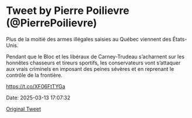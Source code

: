 # Tweet by Pierre Poilievre (@PierrePoilievre)

Plus de la moitié des armes illégales saisies au Québec viennent des États-Unis.

Pendant que le Bloc et les libéraux de Carney-Trudeau s’acharnent sur les honnêtes chasseurs et tireurs sportifs, les conservateurs vont s’attaquer aux vrais criminels en imposant des peines sévères et en reprenant le contrôle de la frontière.

https://t.co/XF06FtTYGa

Date: 2025-03-13 17:07:32

[Original Tweet](https://x.com/PierrePoilievre/status/1900232272122433591)
